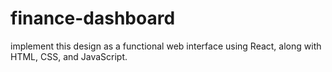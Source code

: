 # finance-dashboard
implement this design as a functional web interface using React, along with HTML, CSS, and JavaScript.
